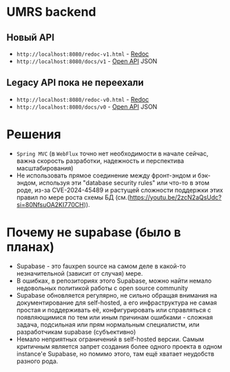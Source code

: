 # UMRS backend

## Новый API

- `http://localhost:8080/redoc-v1.html` - [Redoc](https://redocly.com/redoc)
- `http://localhost:8080/docs/v1` - [Open API](https://swagger.io/specification/) JSON

## Legacy API пока не переехали

- `http://localhost:8080/redoc-v0.html` - [Redoc](https://redocly.com/redoc)
- `http://localhost:8080/docs/v0` - [Open API](https://swagger.io/specification/) JSON

# Решения

- `Spring MVC` (в `WebFlux` точно нет необходимости в начале сейчас, важна скорость разработки, надежность и перспектива
  масштабирования)
- Не использовать прямое соединение между фронт-эндом и бэк-эндом, используя эти "database security rules" или что-то в
  этом роде, из-за CVE-2024-45489 и растущей сложности поддержки этих правил по мере роста схемы
  БД (см.(https://youtu.be/2zcN2aQsUdc?si=80NfsuOA2KI770CH)).

# Почему не supabase (было в планах)

- Supabase - это fauxpen source на самом деле в какой-то незначительной (зависит от случая) мере.
- В ошибках, в репозиториях этого Supabase, можно найти немало недовольных политикой работы с open source community
- Supabase обновляется регулярно, не сильно обращая внимания на документирование для self-hosted, а его инфраструктура
  не самая простая и поддерживать её, конфигурировать или справляться с появляющимися по тем или иным причинам
  ошибками - сложная задача, подсильная или прям нормальным специалистм, или разработчикам supabase (субъективно)
- Немало неприятных ограничений в self-hosted версии. Самым критичным является запрет создания более одного проекта в
  одном instance'е Supabase, но помимо этого, там ещё хватает неудобств разного рода.


